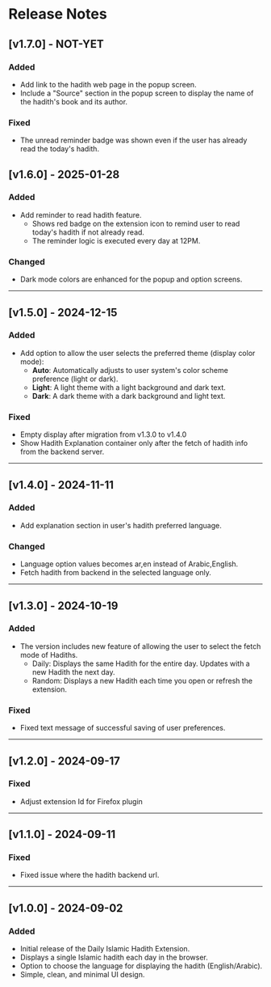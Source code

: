 # Release Notes

## [v1.7.0] - NOT-YET

### Added
- Add link to the hadith web page in the popup screen.
- Include a "Source" section in the popup screen to display the name of the hadith's book and its author.

### Fixed

- The unread reminder badge was shown even if the user has already read the today's hadith.

## [v1.6.0] - 2025-01-28

### Added
- Add reminder to read hadith feature. 
  - Shows red badge on the extension icon to remind user to read today's hadith if not already read.
  - The reminder logic is executed every day at 12PM.

### Changed

- Dark mode colors are enhanced for the popup and option screens.
---

## [v1.5.0] - 2024-12-15

### Added

- Add option to allow the user selects the preferred theme (display color mode):
  - **Auto**: Automatically adjusts to user system's color scheme preference (light or dark).
  - **Light**: A light theme with a light background and dark text.
  - **Dark**: A dark theme with a dark background and light text.

### Fixed
- Empty display after migration from v1.3.0 to v1.4.0
- Show Hadith Explanation container only after the fetch of hadith info from the backend server. 

---

## [v1.4.0] - 2024-11-11

### Added

- Add explanation section in user's hadith preferred language.

### Changed

- Language option values becomes ar,en instead of Arabic,English.
- Fetch hadith from backend in the selected language only.

---

## [v1.3.0] - 2024-10-19

### Added

- The version includes new feature of allowing the user to select the fetch mode of Hadiths.
    - Daily: Displays the same Hadith for the entire day. Updates with a new Hadith the next day.
    - Random: Displays a new Hadith each time you open or refresh the extension.

### Fixed

- Fixed text message of successful saving of user preferences.

---

## [v1.2.0] - 2024-09-17

### Fixed

- Adjust extension Id for Firefox plugin

---

## [v1.1.0] - 2024-09-11

### Fixed

- Fixed issue where the hadith backend url.

---

## [v1.0.0] - 2024-09-02

### Added

- Initial release of the Daily Islamic Hadith Extension.
- Displays a single Islamic hadith each day in the browser.
- Option to choose the language for displaying the hadith (English/Arabic).
- Simple, clean, and minimal UI design.